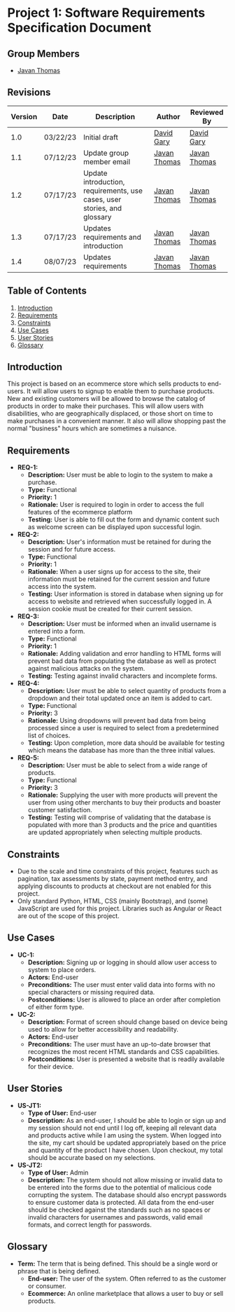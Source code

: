 # Project 1: Software Requirements Specification Document

## Group Members

- [Javan Thomas](mailto:jthom482@uncc.edu)

## Revisions

| Version | Date | Description | Author | Reviewed By |
| --- | --- | --- | --- | --- |
| 1.0 | 03/22/23 | Initial draft | [David Gary](mailto:dgary9@uncc.edu) | [David Gary](mailto:dgary@uncc.edu) |  
| 1.1 | 07/12/23 | Update group member email | [Javan Thomas](mailto:jthom482@uncc.edu) | [Javan Thomas](mailto:jthom482@uncc.edu) |
| 1.2 | 07/17/23 | Update introduction, requirements, use cases, user stories, and glossary | [Javan Thomas](mailto:jthom482@uncc.edu) | [Javan Thomas](mailto:jthom482@uncc.edu) |
| 1.3 | 07/17/23 | Updates requirements and introduction | [Javan Thomas](mailto:jthom482@uncc.edu) | [Javan Thomas](mailto:jthom482@uncc.edu) |
| 1.4 | 08/07/23 | Updates requirements | [Javan Thomas](mailto:jthom482@uncc.edu) | [Javan Thomas](mailto:jthom482@uncc.edu) |

## Table of Contents

1. [Introduction](#introduction)
2. [Requirements](#requirements)
3. [Constraints](#constraints)
4. [Use Cases](#use-cases)
5. [User Stories](#user-stories)
6. [Glossary](#glossary)

## Introduction

This project is based on an ecommerce store which sells products to end-users. It will allow users to signup to enable them to purchase products. New and existing customers will be allowed to browse the catalog of products in order to make their purchases. This will allow users with disabilities, who are geographically displaced, or those short on time to make purchases in a convenient manner. It also will allow shopping past the normal "business" hours which are sometimes a nuisance.

## Requirements

- **REQ-1:** 
  - **Description:** User must be able to login to the system to make a purchase.
  - **Type:** Functional
  - **Priority:** 1
  - **Rationale:** User is required to login in order to access the full features of the ecommerce platform
  - **Testing:** User is able to fill out the form and dynamic content such as welcome screen can be displayed upon successful login.
- **REQ-2:** 
  - **Description:** User's information must be retained for during the session and for future access.
  - **Type:** Functional
  - **Priority:** 1
  - **Rationale:** When a user signs up for access to the site, their information must be retained for the current session and future access into the system.
  - **Testing:** User information is stored in database when signing up for access to website and retrieved when successfully logged in. A session cookie must be created for their current session.
- **REQ-3:** 
  - **Description:** User must be informed when an invalid username is entered into a form.
  - **Type:** Functional
  - **Priority:** 1
  - **Rationale:** Adding validation and error handling to HTML forms will prevent bad data from populating the database as well as protect against malicious attacks on the system. 
  - **Testing:** Testing against invalid characters and incomplete forms.
- **REQ-4:** 
  - **Description:** User must be able to select quantity of products from a dropdown and their total updated once an item is added to cart.
  - **Type:** Functional
  - **Priority:** 3
  - **Rationale:** Using dropdowns will prevent bad data from being processed since a user is required to select from a predetermined list of choices.
  - **Testing:** Upon completion, more data should be available for testing which means the database has more than the three initial values.
- **REQ-5:** 
  - **Description:** User must be able to select from a wide range of products.
  - **Type:** Functional
  - **Priority:** 3
  - **Rationale:** Supplying the user with more products will prevent the user from using other merchants to buy their products and boaster customer satisfaction.
  - **Testing:** Testing will comprise of validating that the database is populated with more than 3 products and the price and quantities are updated appropriately when selecting multiple products.

## Constraints

- Due to the scale and time constraints of this project, features such as pagination, tax assessments by state, payment method entry, and applying discounts to products at checkout are not enabled for this project.
- Only standard Python, HTML, CSS (mainly Bootstrap), and (some) JavaScript are used for this project. Libraries such as Angular or React are out of the scope of this project.

## Use Cases

- **UC-1:** 
  - **Description:** Signing up or logging in should allow user access to system to place orders.
  - **Actors:** End-user
  - **Preconditions:** The user must enter valid data into forms with no special characters or missing required data.
  - **Postconditions:** User is allowed to place an order after completion of either form type.
- **UC-2:** 
  - **Description:** Format of screen should change based on device being used to allow for better accessibility and readability.
  - **Actors:** End-user
  - **Preconditions:** The user must have an up-to-date browser that recognizes the most recent HTML standards and CSS capabilities.
  - **Postconditions:** User is presented a website that is readily available for their device.

## User Stories

- **US-JT1:** 
  - **Type of User:** End-user
  - **Description:** As an end-user, I should be able to login or sign up and my session should not end until I log off, keeping all relevant data and products active while I am using the system. When logged into the site, my cart should be updated appropriately based on the price and quantity of the product I have chosen. Upon checkout, my total should be accurate based on my selections.
- **US-JT2:** 
  - **Type of User:** Admin
  - **Description:** The system should not allow missing or invalid data to be entered into the forms due to the potential of malicious code corrupting the system. The database should also encrypt passwords to ensure customer data is protected. All data from the end-user should be checked against the standards such as no spaces or invalid characters for usernames and passwords, valid email formats, and correct length for passwords.

## Glossary

- **Term:** The term that is being defined. This should be a single word or phrase that is being defined.
  - **End-user:** The user of the system. Often referred to as the customer or consumer.
  - **Ecommerce:** An online marketplace that allows a user to buy or sell products.